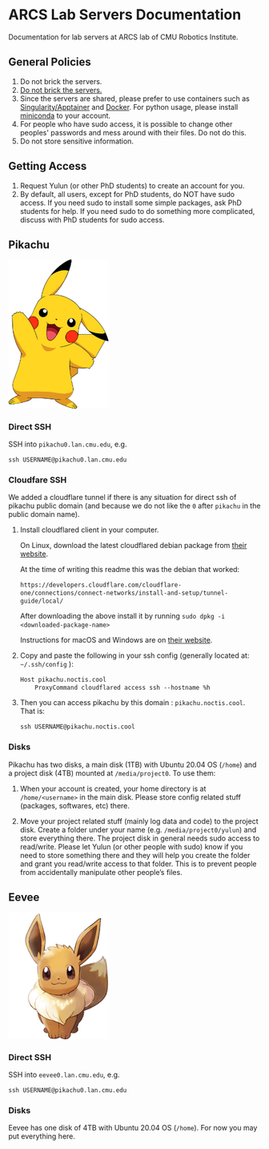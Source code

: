 # ARCS Lab Servers Documentation

Documentation for lab servers at ARCS lab of CMU Robotics Institute.

## General Policies

1. Do not brick the servers.
1. [Do not brick the servers.](https://www.youtube.com/watch?v=dC1yHLp9bWA&t=12)
1. Since the servers are shared, please prefer to use containers such as [Singularity/Apptainer](https://apptainer.org) and [Docker](https://www.docker.com/). For python usage, please install [miniconda](https://docs.conda.io/en/latest/miniconda.html) to your account.
1. For people who have sudo access, it is possible to change other peoples' passwords and mess around with their files. Do not do this.
1. Do not store sensitive information.

## Getting Access

1. Request Yulun (or other PhD students) to create an account for you.
1. By default, all users, except for PhD students, do NOT have sudo access. If you need sudo to install some simple packages, ask PhD students for help. If you need sudo to do something more complicated, discuss with PhD students for sudo access.

## Pikachu

<img src="img/pikachu.png" alt="drawing" width="200"/>

### Direct SSH

SSH into `pikachu0.lan.cmu.edu`, e.g.

```
ssh USERNAME@pikachu0.lan.cmu.edu
```

### Cloudfare SSH

We added a cloudflare tunnel if there is any situation for direct ssh of pikachu public domain (and because we do not like the `0` after `pikachu` in the public domain name).

1. Install cloudflared client in your computer.

   On Linux, download the latest cloudflared debian package from [their website](https://developers.cloudflare.com/cloudflare-one/connections/connect-networks/install-and-setup/tunnel-guide/local/).

   At the time of writing this readme this was the debian that worked:

   ```
   https://developers.cloudflare.com/cloudflare-one/connections/connect-networks/install-and-setup/tunnel-guide/local/
   ```

   After downloading the above install it by running `sudo dpkg -i <downloaded-package-name>`

   Instructions for macOS and Windows are on [their website](https://developers.cloudflare.com/cloudflare-one/connections/connect-networks/install-and-setup/tunnel-guide/local/).

1. Copy and paste the following in your ssh config (generally located at: `~/.ssh/config` ):

   ```
   Host pikachu.noctis.cool
       ProxyCommand cloudflared access ssh --hostname %h
   ```

1. Then you can access pikachu by this domain : `pikachu.noctis.cool`.
   That is:
   ```
   ssh USERNAME@pikachu.noctis.cool
   ```

### Disks

Pikachu has two disks, a main disk (1TB) with Ubuntu 20.04 OS (`/home`) and a project disk (4TB) mounted at `/media/project0`. To use them:

1. When your account is created, your home directory is at `/home/<username>` in the main disk. Please store config related stuff (packages, softwares, etc) there.

1. Move your project related stuff (mainly log data and code) to the project disk. Create a folder under your name (e.g. `/media/project0/yulun`) and store everything there. The project disk in general needs sudo access to read/write. Please let Yulun (or other people with sudo) know if you need to store something there and they will help you create the folder and grant you read/write access to that folder. This is to prevent people from accidentally manipulate other people’s files.


## Eevee

<img src="img/eevee.png" alt="drawing" width="200"/>


### Direct SSH

SSH into `eevee0.lan.cmu.edu`, e.g.

```
ssh USERNAME@pikachu0.lan.cmu.edu
```

### Disks

Eevee has one disk of 4TB with Ubuntu 20.04 OS (`/home`). For now you may put everything here.